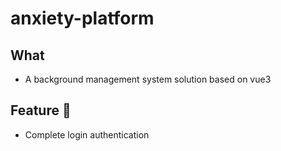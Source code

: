 # anxiety-platform

## What
- A background management system solution based on vue3


## Feature 🚀 

- Complete login authentication